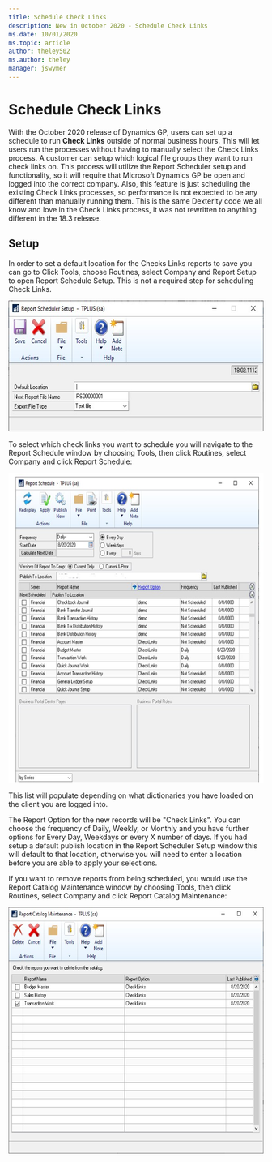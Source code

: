 ```yaml
---
title: Schedule Check Links 
description: New in October 2020 - Schedule Check Links
ms.date: 10/01/2020
ms.topic: article
author: theley502
ms.author: theley
manager: jswymer
---
```


# Schedule Check Links

With the October 2020 release of Dynamics GP, users can set up a schedule to run **Check Links** outside of normal business hours. This will let users run the processes without having to manually select the Check Links process. A customer can setup which logical file groups they want to run check links on. This process will utilize the Report Scheduler setup and functionality, so it will require that Microsoft Dynamics GP be open and logged into the correct company. Also, this feature is just scheduling the existing Check Links processes, so performance is not expected to be any different than manually running them. This is the same Dexterity code we all know and love in the Check Links process, it was not rewritten to anything different in the 18.3 release.

## Setup

In order to set a default location for the Checks Links reports to save you can go to Click Tools, choose Routines, select Company and Report Setup to open Report Schedule Setup. This is not a required step for scheduling Check Links.

<img src="media/image44.png" alt="Report Scheduler Setup" width="595" height="258" />

To select which check links you want to schedule you will navigate to the Report Schedule window by choosing Tools, then click Routines, select Company and click Report Schedule:

<img src="media/image45.png" alt="Report Schedule" width="624" height="611" />

This list will populate depending on what dictionaries you have loaded on the client you are logged into.

The Report Option for the new records will be "Check Links". You can choose the frequency of Daily, Weekly, or Monthly and you have further options for Every Day, Weekdays or every X number of days. If you had setup a default publish location in the Report Scheduler Setup window this will default to that location, otherwise you will need to enter a location before you are able to apply your selections.

If you want to remove reports from being scheduled, you would use the Report Catalog Maintenance window by choosing Tools, then click Routines, select Company and click Report Catalog Maintenance:

<img src="media/image46.png" alt="Report Catalog Maintenance" width="624" height="486" />
